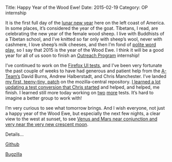 Title: Happy Year of the Wood Ewe!
Date: 2015-02-19
Category: OP internship

It is the first full day of the [lunar new year](http://www.npr.org/blogs/codeswitch/2015/02/19/387203812/whatever-floats-your-goat-asian-languages-interpret-lunar-year-animal-differentl?utm_medium=RSS&utm_campaign=morningedition) here on the left coast of America. In some places, it’s considered the year of the goat. Tibetans, I read, are celebrating the new year of the female wood sheep. I live with Buddhists of a Tibetan school, and I’ve knitted so far only with sheep’s wool, never with cashmere, I love sheep’s milk cheeses, and then I’m fond of [polite word play](https://medium.com/message/how-to-be-polite-9bf1e69e888c), so I say that 2015 is the year of the Wood Ewe. I think it will be a good year for all of us soon to finish an [Outreach Program](https://gnome.org/opw/) internship!

I’ve continued to work on the [Firefox UI tests](https://github.com/mozilla/firefox-ui-tests), and I’ve been very fortunate the past couple of weeks to have had generous and patient help from the [A-Team’s](https://wiki.mozilla.org/Auto-tools) David Burns, Andrew Halberstadt, and Chris Manchester. I’ve landed [my first, teeny-tiny, patch](https://hg.mozilla.org/mozilla-central/rev/ae54f91e4b10) on the mozilla-central repository. [I learned a lot updating a test conversion that Chris started](https://github.com/mozilla/firefox-ui-tests/pull/91) and helped, and helped, me finish. I learned still more today working on [two](https://github.com/mozilla/firefox-ui-tests/pull/95) [more](https://github.com/mozilla/firefox-ui-tests/pull/96) tests. It’s hard to imagine a better group to work with!

I’m very curious to see what tomorrow brings. And I wish everyone, not just a happy year of the Wood Ewe, but especially the next few nights, a clear view to the west at sunset, to see [Venus and Mars near conjunction and very near the very new crescent moon](http://earthsky.org/tonight/moon-venus-and-mars-bunch-up-at-nightfall-february-20).

Details...

[Github](https://github.com/galgeek.atom?source=ignition)

[Bugzilla](https://bugzilla.mozilla.org/page.cgi?id=user_activity.html&action=run&who=galgeek%40me.com&from=2015-02-07&to=2015-02-19&sort=when)
